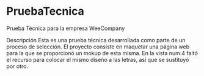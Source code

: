 # PruebaTecnica
Prueba Técnica para la empresa WeeCompany

Descripción
Esta es una prueba técnica desarrollada como parte de un proceso de selección. 
El proyecto consiste en maquetar una página web para la que se proporcionó un mokup de esta misma.
En la vista num.4 faltó el recurso para colocar el mismo diseño a las letras, así que se sustituyó por otro.
